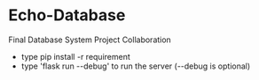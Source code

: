 # Echo-Database
Final Database System Project Collaboration

- type pip install -r requirement
- type 'flask run --debug' to run the server (--debug is optional) 